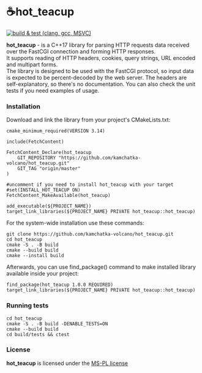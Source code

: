 # ☕hot_teacup
[![build & test (clang, gcc, MSVC)](https://github.com/kamchatka-volcano/hot_teacup/actions/workflows/build_and_test.yml/badge.svg?branch=master)](https://github.com/kamchatka-volcano/hot_teacup/actions/workflows/build_and_test.yml)

**hot_teacup** - is a C++17 library for parsing HTTP requests data received over the FastCGI connection and forming HTTP responses.  
It supports reading of HTTP headers, cookies, query strings, URL encoded and multipart forms.   
The library is designed to be used with the FastCGI protocol, so input data is expected to be percent-decoded by the web server.
The headers are self-explanatory, so there's no documentation. You can also check the unit tests if you need examples of usage.

### Installation
Download and link the library from your project's CMakeLists.txt:
```
cmake_minimum_required(VERSION 3.14)

include(FetchContent)

FetchContent_Declare(hot_teacup
    GIT_REPOSITORY "https://github.com/kamchatka-volcano/hot_teacup.git"
    GIT_TAG "origin/master"
)

#uncomment if you need to install hot_teacup with your target
#set(INSTALL_HOT_TEACUP ON)
FetchContent_MakeAvailable(hot_teacup)

add_executable(${PROJECT_NAME})
target_link_libraries(${PROJECT_NAME} PRIVATE hot_teacup::hot_teacup)
```

For the system-wide installation use these commands:
```
git clone https://github.com/kamchatka-volcano/hot_teacup.git
cd hot_teacup
cmake -S . -B build
cmake --build build
cmake --install build
```

Afterwards, you can use find_package() command to make installed library available inside your project:
```
find_package(hot_teacup 1.0.0 REQUIRED)
target_link_libraries(${PROJECT_NAME} PRIVATE hot_teacup::hot_teacup)
```

### Running tests
```
cd hot_teacup
cmake -S . -B build -DENABLE_TESTS=ON
cmake --build build 
cd build/tests && ctest
```

### License
**hot_teacup** is licensed under the [MS-PL license](/LICENSE.md)  
